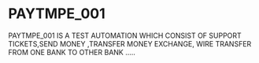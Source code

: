 # PAYTMPE_001
PAYTMPE_001 IS A TEST AUTOMATION WHICH CONSIST OF SUPPORT TICKETS,SEND MONEY ,TRANSFER MONEY EXCHANGE, WIRE TRANSFER FROM ONE BANK TO OTHER BANK .....
